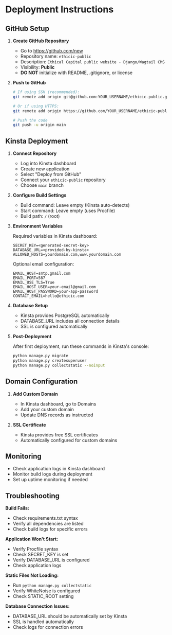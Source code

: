 # Deployment Instructions

## GitHub Setup

1. **Create GitHub Repository**
   - Go to https://github.com/new
   - Repository name: `ethicic-public`
   - Description: `Ethical Capital public website - Django/Wagtail CMS`
   - Visibility: **Public**
   - **DO NOT** initialize with README, .gitignore, or license

2. **Push to GitHub**
   ```bash
   # If using SSH (recommended):
   git remote add origin git@github.com:YOUR_USERNAME/ethicic-public.git

   # Or if using HTTPS:
   git remote add origin https://github.com/YOUR_USERNAME/ethicic-public.git

   # Push the code
   git push -u origin main
   ```

## Kinsta Deployment

1. **Connect Repository**
   - Log into Kinsta dashboard
   - Create new application
   - Select "Deploy from GitHub"
   - Connect your `ethicic-public` repository
   - Choose `main` branch

2. **Configure Build Settings**
   - Build command: Leave empty (Kinsta auto-detects)
   - Start command: Leave empty (uses Procfile)
   - Build path: `/` (root)

3. **Environment Variables**

   Required variables in Kinsta dashboard:

   ```
   SECRET_KEY=<generated-secret-key>
   DATABASE_URL=<provided-by-kinsta>
   ALLOWED_HOSTS=yourdomain.com,www.yourdomain.com
   ```

   Optional email configuration:
   ```
   EMAIL_HOST=smtp.gmail.com
   EMAIL_PORT=587
   EMAIL_USE_TLS=True
   EMAIL_HOST_USER=your-email@gmail.com
   EMAIL_HOST_PASSWORD=your-app-password
   CONTACT_EMAIL=hello@ethicic.com
   ```

4. **Database Setup**
   - Kinsta provides PostgreSQL automatically
   - DATABASE_URL includes all connection details
   - SSL is configured automatically

5. **Post-Deployment**

   After first deployment, run these commands in Kinsta's console:

   ```bash
   python manage.py migrate
   python manage.py createsuperuser
   python manage.py collectstatic --noinput
   ```

## Domain Configuration

1. **Add Custom Domain**
   - In Kinsta dashboard, go to Domains
   - Add your custom domain
   - Update DNS records as instructed

2. **SSL Certificate**
   - Kinsta provides free SSL certificates
   - Automatically configured for custom domains

## Monitoring

- Check application logs in Kinsta dashboard
- Monitor build logs during deployment
- Set up uptime monitoring if needed

## Troubleshooting

**Build Fails:**
- Check requirements.txt syntax
- Verify all dependencies are listed
- Check build logs for specific errors

**Application Won't Start:**
- Verify Procfile syntax
- Check SECRET_KEY is set
- Verify DATABASE_URL is configured
- Check application logs

**Static Files Not Loading:**
- Run `python manage.py collectstatic`
- Verify WhiteNoise is configured
- Check STATIC_ROOT setting

**Database Connection Issues:**
- DATABASE_URL should be automatically set by Kinsta
- SSL is handled automatically
- Check logs for connection errors
